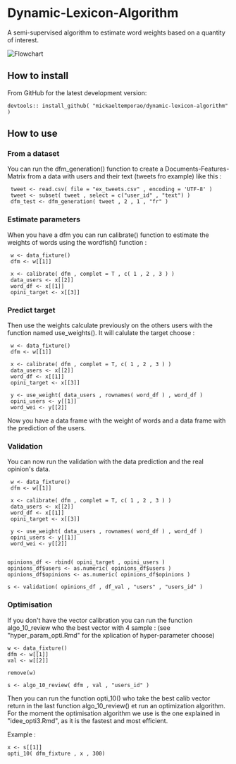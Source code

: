 # Dynamic-Lexicon-Algorithm

A semi-supervised algorithm to estimate word weights based on a quantity of interest.

![Flowchart](https://user-images.githubusercontent.com/83821244/125435637-b7e9f0a1-530f-4e84-baf7-45f71a833502.jpg)

## How to install

From GitHub for the latest development version:

```
devtools:: install_github( "mickaeltemporao/dynamic-lexicon-algorithm" )

```

## How to use

### From a dataset

You can run the dfm_generation() function to create a Documents-Features-Matrix from a data with users and their text (tweets fro example) like this :

```
 tweet <- read.csv( file = "ex_tweets.csv" , encoding = 'UTF-8' )
 tweet <- subset( tweet , select = c("user_id" , "text") )
 dfm_test <- dfm_generation( tweet , 2 , 1 , "fr" )

```

### Estimate parameters

When you have a dfm you can run calibrate() function to estimate the weights of words using the wordfish() function :


```
 w <- data_fixture()
 dfm <- w[[1]]

 x <- calibrate( dfm , complet = T , c( 1 , 2 , 3 ) )
 data_users <- x[[2]]
 word_df <- x[[1]]
 opini_target <- x[[3]]

```

### Predict target

Then use the weights calculate previously on the others users with the function named use_weights().
It will calulate the target choose :

```
 w <- data_fixture()
 dfm <- w[[1]]

 x <- calibrate( dfm , complet = T, c( 1 , 2 , 3 ) )
 data_users <- x[[2]]
 word_df <- x[[1]]
 opini_target <- x[[3]]

 y <- use_weight( data_users , rownames( word_df ) , word_df )
 opini_users <- y[[1]]
 word_wei <- y[[2]]

```

Now you have a data frame with the weight of words and a data frame with the prediction
of the users.

### Validation

You can now run the validation with the data prediction and the real opinion's data.

```
 w <- data_fixture()
 dfm <- w[[1]]

 x <- calibrate( dfm , complet = T, c( 1 , 2 , 3 ) )
 data_users <- x[[2]]
 word_df <- x[[1]]
 opini_target <- x[[3]]

 y <- use_weight( data_users , rownames( word_df ) , word_df )
 opini_users <- y[[1]]
 word_wei <- y[[2]]


opinions_df <- rbind( opini_target , opini_users )
opinions_df$users <- as.numeric( opinions_df$users )
opinions_df$opinions <- as.numeric( opinions_df$opinions )

s <- validation( opinions_df , df_val , "users" , "users_id" )

```

### Optimisation

If you don't have the vector calibration you can run the function algo_10_review who the best vector with 4 sample : (see "hyper_param_opti.Rmd" for the xplication of hyper-parameter choose)

```
w <- data_fixture()
dfm <- w[[1]]
val <- w[[2]]

remove(w)

s <- algo_10_review( dfm , val , "users_id" )

```
Then you can run the function opti_10() who take the best calib vector return in the last function algo_10_review() et run an optimization algorithm. For the moment the optimisation algorithm we use is the one explained in "idee_opti3.Rmd", as it is the fastest and most efficient.

Example :

```
x <- s[[1]]
opti_10( dfm_fixture , x , 300)
```

